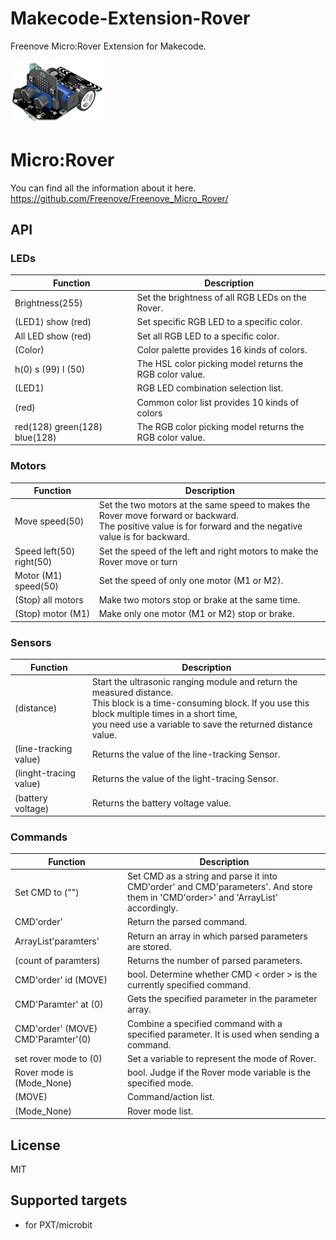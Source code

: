 # Makecode-Extension-Rover

Freenove Micro:Rover Extension for Makecode.

<img src='icon.png' width='30%'/>

# Micro:Rover
You can find all the information about it here.<br>
https://github.com/Freenove/Freenove_Micro_Rover/

## API
### LEDs
Function | Description
--- | ---
Brightness(255) | Set the brightness of all RGB LEDs on the Rover.
(LED1) show (red) | Set specific RGB LED to a specific color.
All LED show (red) | Set all RGB LED to a specific color.
(Color) | Color palette provides 16 kinds of colors.
h(0) s (99) l (50) | The HSL color picking model returns the RGB color value.
(LED1) | RGB LED combination selection list.
(red) | Common color list provides 10 kinds of colors
red(128) green(128) blue(128) | The RGB color picking model returns the RGB color value.

### Motors
Function | Description
--- | ---
Move speed(50) | Set the two motors at the same speed to makes the Rover move forward or backward. <br>The positive value is for forward and the negative value is for backward.
Speed left(50) right(50) | Set the speed of the left and right motors to make the Rover move or turn
Motor (M1) speed(50) | Set the speed of only one motor (M1 or M2).
(Stop) all motors | Make two motors stop or brake at the same time.
(Stop) motor (M1) | Make only one motor (M1 or M2) stop or brake.

### Sensors
Function | Description
--- | ---
(distance) | Start the ultrasonic ranging module and return the measured distance. <br>This block is a time-consuming block. If you use this block multiple times in a short time, <br>you need use a variable to save the returned distance value.
(line-tracking value) | Returns the value of the line-tracking Sensor.
(linght-tracing value) | Returns the value of the light-tracing Sensor.
(battery voltage) | Returns the battery voltage value.

### Commands
Function | Description
--- | ---
Set CMD to ("") |  Set CMD as a string and parse it into CMD'order' and CMD'parameters'. And store them in 'CMD'order>' and 'ArrayList<paramters>' accordingly.
CMD'order' | Return the parsed command.
ArrayList'paramters' | Return an array in which parsed parameters are stored.
(count of paramters) | Returns the number of parsed parameters.
CMD'order' id (MOVE) | bool. Determine whether CMD < order > is the currently specified command.
CMD'Paramter' at (0) | Gets the specified parameter in the parameter array.
CMD'order' (MOVE) CMD'Paramter'(0) | Combine a specified command with a specified parameter. It is used when sending a command.
set rover mode to (0) | Set a variable to represent the mode of Rover.
Rover mode is (Mode_None) | bool. Judge if the Rover mode variable is the specified mode.
(MOVE) | Command/action list.
(Mode_None) | Rover mode list.

## License

MIT

## Supported targets

* for PXT/microbit

